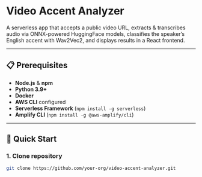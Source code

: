 # Video Accent Analyzer

A serverless app that accepts a public video URL, extracts & transcribes audio via ONNX-powered HuggingFace models, classifies the speaker’s English accent with Wav2Vec2, and displays results in a React frontend.

---

## 📋 Prerequisites

- **Node.js** & **npm**  
- **Python 3.9+**  
- **Docker**  
- **AWS CLI** configured  
- **Serverless Framework** (`npm install -g serverless`)  
- **Amplify CLI** (`npm install -g @aws-amplify/cli`)  

---

## 🔧 Quick Start

### 1. Clone repository
```bash
git clone https://github.com/your-org/video-accent-analyzer.git


